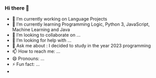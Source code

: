 ### Hi there 👋

- 🔭 I’m currently working on Language Projects
- 🌱 I’m currently learning Programming Logic, Python 3, JavaScript, Machine Learning and Java
- 👯 I’m looking to collaborate on ...
- 🤔 I’m looking for help with ...
- 💬 Ask me about : I decided to study in the year 2023 programming
- 📫 How to reach me: ...
- 😄 Pronouns: ...
- ⚡ Fun fact: ...
- 
<!--
**danzinho007/danzinho007** is a ✨ _special_ ✨ repository because its `README.md` (this file) appears on your GitHub profile.

Here are some ideas to get you started:

- 🔭 I’m currently working on Language Projects
- 🌱 I’m currently learning Programming Logic, Python 3, JavaScript, Machine Learning and Java
- 👯 I’m looking to collaborate on ...
- 🤔 I’m looking for help with ...
- 💬 Ask me about : I decided to study in the year 2023 programming
- 📫 How to reach me: ...
- 😄 Pronouns: ...
- ⚡ Fun fact: ...
-->
